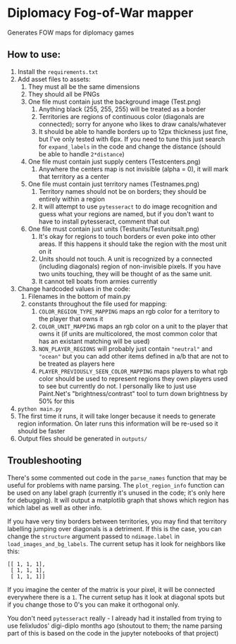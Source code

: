 # Diplomacy Fog-of-War mapper
Generates FOW maps for diplomacy games

## How to use:
1. Install the `requirements.txt`
2. Add asset files to assets:
   1. They must all be the same dimensions
   2. They should all be PNGs
   3. One file must contain just the background image (Test.png)
      1. Anything black (255, 255, 255) will be treated as a border
      2. Territories are regions of continuous color (diagonals are connected); sorry for anyone who likes to draw canals/whatever
      3. It should be able to handle borders up to 12px thickness just fine, but I've only tested with 6px. If you need to tune this just search for `expand_labels` in the code and change the distance (should be able to handle `2*distance`)
   4. One file must contain just supply centers (Testcenters.png)
      1. Anywhere the centers map is not invisible (alpha = 0), it will mark that territory as a center
   5. One file must contain just territory names (Testnames.png)
      1. Territory names should not be on borders; they should be entirely within a region
      2. It will attempt to use `pytesseract` to do image recognition and guess what your regions are named, but if you don't want to have to install pytesseract, comment that out
   6. One file must contain just units (Testunits/Testunitsalt.png)
      1. It's okay for regions to touch borders or even poke into other areas. If this happens it should take the region with the most unit on it
      2. Units should not touch. A unit is recognized by a connected (including diagonals) region of non-invisible pixels. If you have two units touching, they will be thought of as the same unit.
      3. It cannot tell boats from armies currently
3. Change hardcoded values in the code:
   1. Filenames in the bottom of main.py
   2. constants throughout the file used for mapping:
      1. `COLOR_REGION_TYPE_MAPPING` maps an rgb color for a territory to the player that owns it
      2. `COLOR_UNIT_MAPPING` maps an rgb color on a unit to the player that owns it (if units are multicolored, the most common color that has an existant matching will be used)
      3. `NON_PLAYER_REGIONS` will probably just contain `"neutral"` and `"ocean"` but you can add other items defined in a/b that are not to be treated as players here
      4. `PLAYER_PREVIOUSLY_SEEN_COLOR_MAPPING` maps players to what rgb color should be used to represent regions they own players used to see but currently do not. I personally like to just use Paint.Net's "brightness/contrast" tool to turn down brightness by 50% for this
4. `python main.py`
5. The first time it runs, it will take longer because it needs to generate region information. On later runs this information will be re-used so it should be faster
6. Output files should be generated in `outputs/`

## Troubleshooting
There's some commented out code in the `parse_names` function that may be useful for problems with name parsing.
The `plot_region_info` function can be used on any label graph (currently it's unused in the code; it's only here for debugging).
It will output a matplotlib graph that shows which region has which label as well as other info.

If you have very tiny borders between territories, you may find that territory labelling jumping over diagonals is a detriment. 
If this is the case, you can change the `structure` argument passed to `ndimage.label` in `load_images_and_bg_labels`.
The current setup has it look for neighbors like this: 
```
[[ 1, 1, 1],
 [ 1, 1, 1],
 [ 1, 1, 1]]
```
If you imagine the center of the matrix is your pixel, it will be connected everywhere there is a `1`.
The current setup has it look at diagonal spots but if you change those to 0's you can make it orthogonal only.

You don't need `pytesseract` really - I already had it installed from trying to use felixludos' digi-diplo months ago (shoutout to them; the name parsing part of this is based on the code in the jupyter notebooks of that project)
